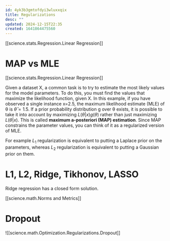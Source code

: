 ```yaml
---
id: 4yk3b3gmtofdyi3wluxxqix
title: Regularizations
desc: ""
updated: 2024-12-15T22:35
created: 1641864475560
---
```

[[science.stats.Regression.Linear Regression]]

# MAP vs MLE

[[science.stats.Regression.Linear Regression]]

Given a dataset X, a common task is to try to estimate the most likely values for the model parameters. To do this, you must find the values that maximize the likelihood function, given X. In this example, if you have observed a single instance x=2.5, the maximum likelihood estimate (MLE) of θ is $\hat{\theta}=1.5$. If a prior probability distribution g over θ exists, it is possible to take it into account by maximizing $L(θ|x)g(θ)$ rather than just maximizing $L(θ|x)$. This is called **maximum a-posteriori (MAP) estimation**. Since MAP constrains the parameter values, you can think of it as a regularized version of MLE.

For example $L_1$ regularization is equivalent to putting a Laplace prior on the parameters, whereas
$L_2$ regularization is equivalent to putting a Gaussian prior on them.

# L1, L2, Ridge, Tikhonov, LASSO

Ridge regression has a closed form solution.

[[science.math.Norms and Metrics]]

# Dropout

![[science.math.Optimization.Regularizations.Dropout]]

